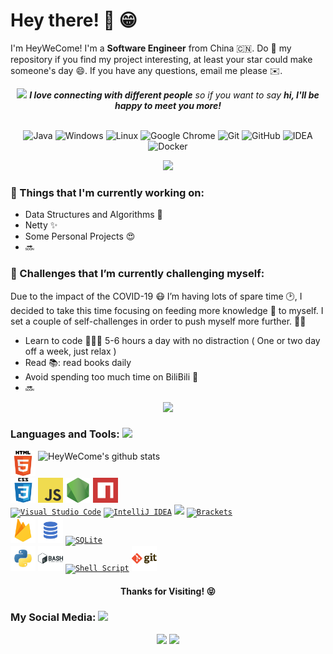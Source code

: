 <!-- Greeting -->
# Hey there! 👋 😁

<!--Introduction -->
I'm HeyWeCome! I'm a **Software Engineer** from China 🇨🇳. Do 🌟 my repository if you find my project interesting, at least your star could make someone's day 😄. If you have any questions, email me please ✉️. 
<br>
<div align="center">
<img src="https://media.giphy.com/media/LnQjpWaON8nhr21vNW/giphy.gif" width="40"> <em><b>I love connecting with different people</b> so if you want to say <b>hi, I'll be happy to meet you more!</b></em>
<br/>
<br/>

<!-- Your badges -->
![Java](https://img.shields.io/badge/-java-yellow?style=flat-square&logo=java)
![Windows](https://img.shields.io/badge/Windows-0078D6?style=flat-square&logo=windows&logoColor=white)
![Linux](https://img.shields.io/badge/Linux-FCC624?style=style=flat-square&logo=linux&logoColor=black)
![Google Chrome](https://img.shields.io/badge/Chrome-4285F4?style=flat-square&logo=GoogleChrome&logoColor=white)
![Git](https://img.shields.io/badge/-Git-FCC624?style=flat-square&logo=git)
![GitHub](https://img.shields.io/badge/-GitHub-pink?style=flat-square&logo=github)
![IDEA](https://img.shields.io/badge/-intellij%20IDEA-000.svg?logo=intellij-idea&style=flat-square")
![Docker](https://img.shields.io/badge/-Docker-FCC624?style=flat-square&logo=docker)
<!-- Profile View Count and GitStats -->

<!-- gif Image -->
<div>
        <img order-radius="100px" src="https://cdn.jsdelivr.net/gh/sun0225SUN/photos/images/202108300019556.gif"/></div>
</div>
</div>

<!-- current status -->
### 💼  Things that I'm currently working on:
* Data Structures and Algorithms 💫
* Netty ✨
* Some Personal Projects 😍
* 🔜

### 🌱 Challenges that I’m currently challenging myself:
Due to the impact of the COVID-19 😷 I’m having lots of spare time 🕑, I decided to take this time focusing on feeding more knowledge 📖 to myself. I set a couple of self-challenges in order to push myself more further. 🏃‍♂️
* Learn to code 👨🏻‍💻 5-6 hours a day with no distraction ( One or two day off a week, just relax )
* Read 📚: read books daily
* Avoid spending too much time on BiliBili 🎦
* 🔜
<div align="center">
    <img src="https://metrics.lecoq.io/heywecome?template=classic&config.timezone=Asia%2FShanghai">
</div>

### Languages and Tools: <img src="https://media.giphy.com/media/WUlplcMpOCEmTGBtBW/giphy.gif" width="30">
<p> <!-- GitHub README Stats -->
  <a href="https://gitstats.me/HeyWeCome">
    <img width="460" height="auto" align="right" alt="HeyWeCome's github stats" 
         src="https://github-readme-stats.vercel.app/api?username=heywecome&show_icons=true&theme=algolia&count_private=true&include_all_commits=true" />
   <!-- <img width="30%" height="auto" align="right" alt="Joykishan's github stats" 
         src="https://github-readme-stats.vercel.app/api/top-langs/?username=heywecome&layout=compact" />
NOTE: Top languages does not indicate my skill level or something like that, it's a github metric of which languages i have the most code on github. -->
  </a>
 <!-- icons -->
 <!-- Android Development -->
 <!-- Web Development -->
<code><a href = "https://developer.mozilla.org/en-US/docs/Web/Guide/HTML/HTML5"><img height="40" src="https://raw.githubusercontent.com/github/explore/80688e429a7d4ef2fca1e82350fe8e3517d3494d/topics/html/html.png" alt="HTML5"></a></code>
<code><a href = "https://developer.mozilla.org/en-US/docs/Archive/CSS3"><img height="40" src="https://raw.githubusercontent.com/github/explore/80688e429a7d4ef2fca1e82350fe8e3517d3494d/topics/css/css.png" alt="CSS3"></a></code>
<code><a href = "https://developer.mozilla.org/en-US/docs/Web/JavaScript"><img height="40" src="https://raw.githubusercontent.com/github/explore/80688e429a7d4ef2fca1e82350fe8e3517d3494d/topics/javascript/javascript.png" alt="Vanilla Javascript"></a></code>
<code><a href = "https://nodejs.org/en/"><img height="40" src="https://raw.githubusercontent.com/github/explore/80688e429a7d4ef2fca1e82350fe8e3517d3494d/topics/nodejs/nodejs.png" alt="NodeJS"></a></code>
<code><a href = "https://www.npmjs.com/"><img height="40" src="https://raw.githubusercontent.com/github/explore/80688e429a7d4ef2fca1e82350fe8e3517d3494d/topics/npm/npm.png" alt="npm"></a></code>
<br>
<!-- Integrated Development Environment -->
 <code><a href = "https://code.visualstudio.com/"><img height="40" src="https://upload.wikimedia.org/wikipedia/commons/thumb/9/9a/Visual_Studio_Code_1.35_icon.svg/1200px-Visual_Studio_Code_1.35_icon.svg.png" alt="Visual Studio Code"></a></code>
<code><a href = "https://www.jetbrains.com/idea/"><img height="40" src="https://upload.wikimedia.org/wikipedia/commons/thumb/9/9c/IntelliJ_IDEA_Icon.svg/96px-IntelliJ_IDEA_Icon.svg.png" alt="IntelliJ IDEA"></a></code>
 <code><a href = "https://www.jetbrains.com/pycharm/"><img height="40" src="https://resources.jetbrains.com/storage/products/pycharm/img/meta/pycharm_logo_300x300.png"></a></code>
<code><a href = "http://brackets.io/"><img height="40" src="https://upload.wikimedia.org/wikipedia/commons/thumb/4/4c/Brackets_Icon.svg/1024px-Brackets_Icon.svg.png" alt="Brackets"></a></code>
<br>
<!-- Database -->
<code><a href = "https://firebase.google.com/"><img height="40" src="https://raw.githubusercontent.com/github/explore/80688e429a7d4ef2fca1e82350fe8e3517d3494d/topics/firebase/firebase.png" alt="Google Firbase"></a></code>
<code><a href = "https://www.w3schools.com/sql/"><img height="40" src="https://raw.githubusercontent.com/github/explore/80688e429a7d4ef2fca1e82350fe8e3517d3494d/topics/sql/sql.png" alt="SQL"></a></code>
<code><a href = "https://www.sqlite.org/index.html"><img height="40" src="https://upload.wikimedia.org/wikipedia/commons/thumb/9/97/Sqlite-square-icon.svg/1200px-Sqlite-square-icon.svg.png" alt="SQLite"></a></code>
<br>
<!-- Scripting -->
<code><a href = "https://www.python.org/"><img height="40" src="https://raw.githubusercontent.com/github/explore/80688e429a7d4ef2fca1e82350fe8e3517d3494d/topics/python/python.png" alt="Python"></a></code>
 <code><a href = "https://www.gnu.org/software/bash/"><img height="40" src="https://raw.githubusercontent.com/github/explore/80688e429a7d4ef2fca1e82350fe8e3517d3494d/topics/bash/bash.png" alt="Bash"></a></code>
 <code><a href = "https://en.wikipedia.org/wiki/Shell_script"><img height="40" src="https://static.thenounproject.com/png/3820391-200.png" alt="Shell Script"></a></code>
 <!-- Terminal -->
<code><a href = "https://git-scm.com/"><img height="40" src="https://raw.githubusercontent.com/github/explore/80688e429a7d4ef2fca1e82350fe8e3517d3494d/topics/git/git.png" alt="git"></a></code>
<br>
<!-- User Interface Desinging -->
</p>

<h4 align="center"> Thanks for Visiting! 😝 </h4>

### My Social Media: <img src="https://media2.giphy.com/media/WsWuvZCICpsXPoYOM2/giphy.gif?cid=ecf05e47z29tgsihug8fvw4me3scjmgebz1qe04d92rl55a9&rid=giphy.gif&ct=g" width="30">
<!-- BiliBili和CSDN数据 -->
<div align="center">
  <a href="https://space.bilibili.com/90394491/"><img src="https://stats.justsong.cn/api/bilibili/?id=90394491"/></a>
  <a href="https://blog.csdn.net/heywecome"><img src="https://stats.justsong.cn/api/csdn?id=heywecome"/></a>
</div>
